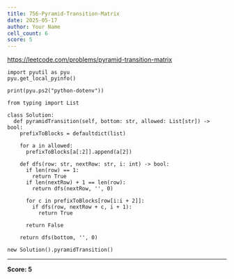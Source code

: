 ```yaml
---
title: 756-Pyramid-Transition-Matrix
date: 2025-05-17
author: Your Name
cell_count: 6
score: 5
---
```


https://leetcode.com/problems/pyramid-transition-matrix


```
import pyutil as pyu
pyu.get_local_pyinfo()
```


```
print(pyu.ps2("python-dotenv"))
```


```
from typing import List
```


```
class Solution:
  def pyramidTransition(self, bottom: str, allowed: List[str]) -> bool:
    prefixToBlocks = defaultdict(list)

    for a in allowed:
      prefixToBlocks[a[:2]].append(a[2])

    def dfs(row: str, nextRow: str, i: int) -> bool:
      if len(row) == 1:
        return True
      if len(nextRow) + 1 == len(row):
        return dfs(nextRow, '', 0)

      for c in prefixToBlocks[row[i:i + 2]]:
        if dfs(row, nextRow + c, i + 1):
          return True

      return False

    return dfs(bottom, '', 0)
```


```
new Solution().pyramidTransition()
```


---
**Score: 5**